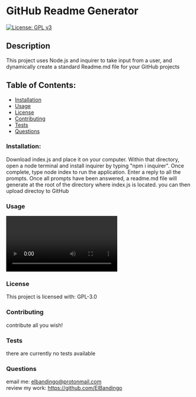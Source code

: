 # GitHub Readme Generator
[![License: GPL v3](https://img.shields.io/badge/License-GPLv3-blue.svg)](https://www.gnu.org/licenses/gpl-3.0)
## Description    
This project uses Node.js and inquirer to take input from a user, and dynamically create a standard Readme.md file for your GitHub projects
## Table of Contents:
* [Installation](#installation)
* [Usage](#usage)
* [License](#license)
* [Contributing](#contributing)
* [Tests](#tests)
* [Questions](#questions)
### Installation:
Download index.js and place it on your computer. Within that directory, open a node terminal and install inquirer by typing "npm i inquirer". Once complete, type node index to run the application. Enter a reply to all the prompts. Once all prompts have been answered, a readme.md file will generate at the root of the directory where index.js is located. you can then upload directoy to GitHub
### Usage
![usage tutorial](assets/images/demo.mp4)
### License
This project is licensed with:
GPL-3.0
### Contributing
contribute all you wish!
### Tests
there are currently no tests available
### Questions
email me: elbandingo@protonmail.com<br />
review my work: https://github.com/ElBandingo

